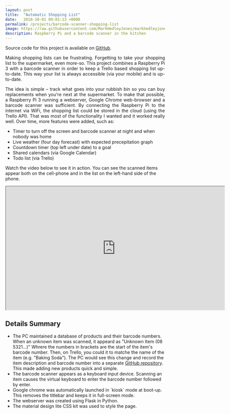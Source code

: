 ```yaml
---
layout: post
title:  "Automatic Shopping List"
date:   2018-10-01 09:01:13 +0000
permalink: /projects/barcode-scanner-shopping-list
image: https://raw.githubusercontent.com/MarkHedleyJones/markhedleyjones.github.io/master/media/barcode-scanner-shopping-list/shopping-list-pc.jpg
description: Raspberry Pi and a barcode scanner in the kitchen
---
```

<p>
  Source code for this project is available on <a href="https://github.com/MarkHedleyJones/homeDisplay">GitHub</a>.
</p>
<p style="text-align: justify;">
  Making shopping lists can be frustrating. Forgetting to take your shopping list to the supermarket, even more-so. This project combines a Raspberry Pi 3 with a barcode scanner in order to keep a Trello based shopping list up-to-date. This way your list is always accessible (via your mobile) and is up-to-date.
</p>
<p style="text-align: justify;">
  The idea is simple – track what goes into your rubbish bin so you can buy replacements when you're next at the supermarket. To make that possible, a Raspberry Pi 3 running a webserver, Google Chrome web-browser and a barcode scanner was sufficient. By connecting the Raspberry Pi to the internet via WiFi, the shopping list could be stored in the cloud (using the Trello API). That was most of the functionality I wanted and it worked really well. Over time, more features were added, such as:
</p>
<ul>
  <li>Timer to turn off the screen and barcode scanner at night and when nobody was home</li>
  <li>Live weather (four day forecast) with expected precepitation graph</li>
  <li>Countdown timer (top left under date) to a goal</li>
  <li>Shared calendars (via Google Calendar)</li>
  <li>Todo list (via Trello)</li>
</ul>
<p>Watch the video below to see it in action. You can see the scanned items appear both on the cell-phone and in the list on the left-hand side of the phone.</p>
<p style="text-align: center;">
    <iframe src="https://www.youtube.com/embed/rjEYKrj8YEo?controls=1" width="690" height="390" allowfullscreen="allowfullscreen"></iframe>
</p>

<h2 style="text-align: left;">Details Summary</h2>
<ul>
<li style="text-align: left;">The PC maintained a database of products and their barcode numbers. When an unknown item was scanned, it appeard as "Unknown Item (08 5321...)" Whrere the numbers in brackets are the start of the item's barcode number. Then, on Trello, you could it to matche the name of the item (e.g. "Baking Soda"). The PC would see this change and record the item description and barcode number into a separate <a style="text-align: left;" href="https://github.com/MarkHedleyJones/Household-Barcode-Database">GitHub repository</a>. This made adding new products quick and simple.</li>
<li style="text-align: left;">The barcode scanner appears as a keyboard input device. Scanning an item causes the virtual keyboard to enter the barcode number followed by enter.</li>
<li style="text-align: left;">Google chrome was automatically launched in `kiosk` mode at boot-up. This removes the titlebar and keeps it in full-screen mode.</li>
<li style="text-align: left;">The webserver was created using Flask in Python.</li>
<li style="text-align: left;">The material design lite CSS kit was used to style the page.</li>
</ul>
